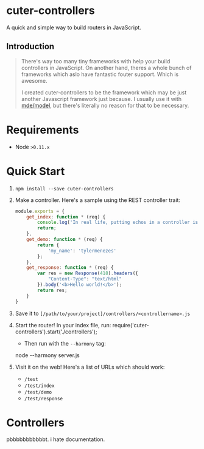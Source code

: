 # cuter-controllers

A quick and simple way to build routers in JavaScript.

## Introduction

> There's way too many tiny frameworks with help your build controllers in JavaScript. On another hand, theres a whole bunch of frameworks which aslo have fantastic fouter support. Which is awesome.
>
> I created cuter-controllers to be the framework which may be just another Javascript framework just because. I usually use it with [mde/model](https://github.com/mde/model), but there's literally no reason for that to be necessary.

# Requirements

 * Node `>0.11.x`

# Quick Start

1. `npm install --save cuter-controllers`
1. Make a controller. Here's a sample using the REST controller trait:
    ```js
    module.exports = {
        get_index: function * (req) {
            console.log('In real life, putting echos in a controller is probably a bad idea.');
            return;
        },
        get_demo: function * (req) {
            return {
                'my_name': 'tylermenezes'
            };
        },
        get_response: function * (req) {
            var res = new Response(418).headers({
                "Content-Type": "text/html"
            }).body('<b>Hello world!</b>');
            return res;
        }
    }
    ```
1. Save it to `[/path/to/your/project]/controllers/<controllername>.js`
1. Start the router! In your index file, run:
    require('cuter-controllers').start('./controllers');

    * Then run with the `--harmony` tag:

    node --harmony server.js

1. Visit it on the web! Here's a list of URLs which should work:
    * `/test`
    * `/test/index`
    * `/test/demo`
    * `/test/response`

# Controllers

pbbbbbbbbbbbt. i hate documentation.
